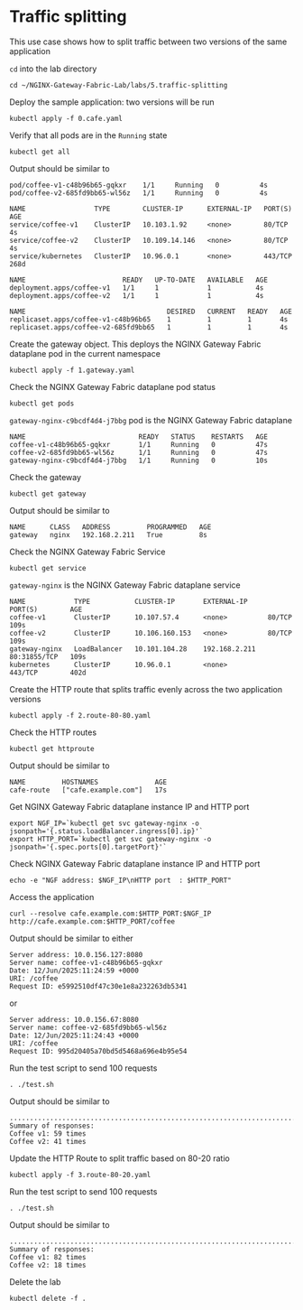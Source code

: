 # Traffic splitting

This use case shows how to split traffic between two versions of the same application

`cd` into the lab directory
```code
cd ~/NGINX-Gateway-Fabric-Lab/labs/5.traffic-splitting
```

Deploy the sample application: two versions will be run
```code
kubectl apply -f 0.cafe.yaml
```

Verify that all pods are in the `Running` state

```code
kubectl get all
```

Output should be similar to

```code
pod/coffee-v1-c48b96b65-gqkxr    1/1     Running   0          4s
pod/coffee-v2-685fd9bb65-wl56z   1/1     Running   0          4s

NAME                 TYPE        CLUSTER-IP      EXTERNAL-IP   PORT(S)   AGE
service/coffee-v1    ClusterIP   10.103.1.92     <none>        80/TCP    4s
service/coffee-v2    ClusterIP   10.109.14.146   <none>        80/TCP    4s
service/kubernetes   ClusterIP   10.96.0.1       <none>        443/TCP   268d

NAME                        READY   UP-TO-DATE   AVAILABLE   AGE
deployment.apps/coffee-v1   1/1     1            1           4s
deployment.apps/coffee-v2   1/1     1            1           4s

NAME                                   DESIRED   CURRENT   READY   AGE
replicaset.apps/coffee-v1-c48b96b65    1         1         1       4s
replicaset.apps/coffee-v2-685fd9bb65   1         1         1       4s
```

Create the gateway object. This deploys the NGINX Gateway Fabric dataplane pod in the current namespace
```code
kubectl apply -f 1.gateway.yaml
```

Check the NGINX Gateway Fabric dataplane pod status
```
kubectl get pods
```

`gateway-nginx-c9bcdf4d4-j7bbg` pod is the NGINX Gateway Fabric dataplane
```
NAME                            READY   STATUS    RESTARTS   AGE
coffee-v1-c48b96b65-gqkxr       1/1     Running   0          47s
coffee-v2-685fd9bb65-wl56z      1/1     Running   0          47s
gateway-nginx-c9bcdf4d4-j7bbg   1/1     Running   0          10s
```

Check the gateway
```code
kubectl get gateway
```

Output should be similar to
```code
NAME      CLASS   ADDRESS         PROGRAMMED   AGE
gateway   nginx   192.168.2.211   True         8s
```

Check the NGINX Gateway Fabric Service
```code
kubectl get service
```

`gateway-nginx` is the NGINX Gateway Fabric dataplane service
```code
NAME            TYPE           CLUSTER-IP       EXTERNAL-IP     PORT(S)        AGE
coffee-v1       ClusterIP      10.107.57.4      <none>          80/TCP         109s
coffee-v2       ClusterIP      10.106.160.153   <none>          80/TCP         109s
gateway-nginx   LoadBalancer   10.101.104.28    192.168.2.211   80:31855/TCP   109s
kubernetes      ClusterIP      10.96.0.1        <none>          443/TCP        402d
```

Create the HTTP route that splits traffic evenly across the two application versions
```code
kubectl apply -f 2.route-80-80.yaml
```

Check the HTTP routes
```code
kubectl get httproute
```

Output should be similar to
```code
NAME         HOSTNAMES              AGE
cafe-route   ["cafe.example.com"]   17s
```

Get NGINX Gateway Fabric dataplane instance IP and HTTP port
```code
export NGF_IP=`kubectl get svc gateway-nginx -o jsonpath='{.status.loadBalancer.ingress[0].ip}'`
export HTTP_PORT=`kubectl get svc gateway-nginx -o jsonpath='{.spec.ports[0].targetPort}'`
```

Check NGINX Gateway Fabric dataplane instance IP and HTTP port
```code
echo -e "NGF address: $NGF_IP\nHTTP port  : $HTTP_PORT"
```

Access the application
```code
curl --resolve cafe.example.com:$HTTP_PORT:$NGF_IP http://cafe.example.com:$HTTP_PORT/coffee
```

Output should be similar to either
```code
Server address: 10.0.156.127:8080
Server name: coffee-v1-c48b96b65-gqkxr
Date: 12/Jun/2025:11:24:59 +0000
URI: /coffee
Request ID: e5992510df47c30e1e8a232263db5341
```

or

```code
Server address: 10.0.156.67:8080
Server name: coffee-v2-685fd9bb65-wl56z
Date: 12/Jun/2025:11:24:43 +0000
URI: /coffee
Request ID: 995d20405a70bd5d5468a696e4b95e54
```

Run the test script to send 100 requests
```code
. ./test.sh
```

Output should be similar to
```code
....................................................................................................
Summary of responses:
Coffee v1: 59 times
Coffee v2: 41 times
```

Update the HTTP Route to split traffic based on 80-20 ratio
```code
kubectl apply -f 3.route-80-20.yaml
```

Run the test script to send 100 requests
```code
. ./test.sh
```

Output should be similar to
```code
....................................................................................................
Summary of responses:
Coffee v1: 82 times
Coffee v2: 18 times
```

Delete the lab

```code
kubectl delete -f .
```
